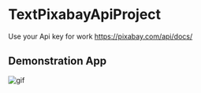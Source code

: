 # TextPixabayApiProject
Use your Api key for work https://pixabay.com/api/docs/

## Demonstration App
![gif](https://user-images.githubusercontent.com/16718884/48673676-ec5b8080-eb54-11e8-8e68-a31afa64a745.gif)
